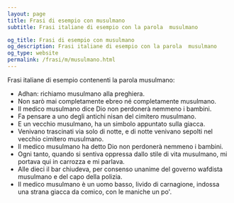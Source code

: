 ```yaml
---
layout: page
title: Frasi di esempio con musulmano 
subtitle: Frasi italiane di esempio con la parola  musulmano

og_title: Frasi di esempio con musulmano 
og_description: Frasi italiane di esempio con la parola  musulmano
og_type: website
permalink: /frasi/m/musulmano.html
---
```


Frasi italiane di esempio contenenti la parola musulmano:


- Adhan: richiamo musulmano alla preghiera.
- Non sarò mai completamente ebreo né completamente musulmano.
- Il medico musulmano dice Dio non perdonerà nemmeno i bambini.
- Fa pensare a uno degli antichi nisan del cimitero musulmano.
- E un vecchio musulmano, ha un simbolo appuntato sulla giacca.
- Venivano trascinati via solo di notte, e di notte venivano sepolti nel vecchio cimitero musulmano.
- Il medico musulmano ha detto Dio non perdonerà nemmeno i bambini.
- Ogni tanto, quando si sentiva oppressa dallo stile di vita musulmano, mi portava qui in carrozza e mi parlava.
- Alle dieci il bar chiudeva, per consenso unanime del governo wafdista musulmano e del capo della polizia.
- Il medico musulmano è un uomo basso, livido di carnagione, indossa una strana giacca da comico, con le maniche un po'.
